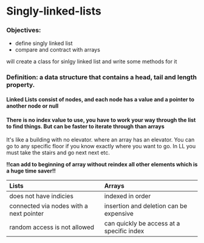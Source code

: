 # Singly-linked-lists

### Objectives: 

* define singly linked list
* compare and contract with arrays

will create a class for sinlgy linked list and write some methods for it

### Definition: a data structure that contains a head, tail and length property.

#### Linked Lists consist of nodes, and each node has a value and a pointer to another node or null

#### There is no index value to use, you have to work your way through the list to find things. But can be faster to iterate through than arrays

It's like a building with no elevator. where an array has an elevator. You can go to any specific floor if you know exactly where you want to go. In LL you must take the stairs and go next next etc. 

**!!can add to beginning of array without reindex all other elements which is a huge time saver!!** 

| **Lists** | Arrays |
| :--- | :--- |
| does not have indicies  | indexed in order |
| connected via nodes with a next pointer | insertion and deletion can be expensive |
| random access is not allowed | can quickly be access at a specific index |



